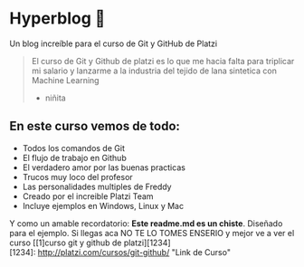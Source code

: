 # Hyperblog 💚
Un blog increíble para el curso de Git y GitHub de Platzi
>El curso de Git y Github de platzi es lo que me hacia falta para triplicar mi salario y lanzarme a la industria del tejido de lana sintetica con Machine Learning
> - niñita

## En este curso vemos de todo:
* Todos los comandos de Git
* El flujo de trabajo en Github
* El verdadero amor por las buenas practicas
* Trucos muy loco  del profesor
* Las personalidades multiples de Freddy
* Creado por el increible Platzi Team
* Incluye ejemplos en Windows, Linux y Mac


Y como un amable recordatorio: **Este readme.md es un chiste**. Diseñado para el ejemplo. Si llegas aca NO TE LO TOMES ENSERIO y mejor ve a ver el curso [[1]curso git y github de platzi][1234]   
[1234]: http://platzi.com/cursos/git-github/ "Link de Curso"
